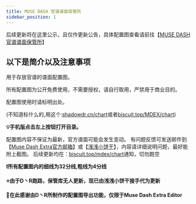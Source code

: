 ```yaml
---
title: MUSE DASH 官谱谱面保管所
sidebar_position: 1
---
```


后续更新将在这里公示，且仅作更新公告，具体配置图查看请前往【[MUSE DASH 官谱谱面保管所](https://shadowdr.cn/chart/)】

## 以下是简介以及注意事项

用于存放官谱的谱面配置图。

所有配置图为公开免费使用，不需要授权，请自行取用，严禁用于商业目的。

配置图使用时请标明出处。

(不知道标什么的,用这个:[shadowdr.cn/chart](https://shadowdr.cn/chart)或者[biscuit.top/MDEX/chart](http://biscuitqz.top/mdex/chart))

<strong>💡手机版点击左上按钮打开目录。</strong>

配置图内容不保证为最新，官方谱面可能会发生变动。
有问题反馈可发送邮件到【[Muse Dash Extra官方邮箱](mailto:help@musedashextra.moe)】或【[浅浅小饼干](mailto:3119817271@qq.com)】，内容请详细说明问题，最好能附上截图。
后续更新均在：[biscuit.top/mdex/chart](http://biscuitqz.top/mdex/chart)通知，切勿跑空

<strong>❗所有配置图内的细线为32分线,粗线为4分线</strong>
<p></p>
<strong>⭐由于D丶R跑路，保管库无人更新，现已由浅浅小饼干接手代为更新</strong>
<p></p>
<strong>🌈在此感谢由D丶R所制作的配置图导出功能，仅限于Muse Dash Extra Editor</strong>